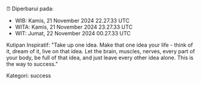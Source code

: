 ⏰ Diperbarui pada:
- WIB: Kamis, 21 November 2024 22.27.33 UTC
- WITA: Kamis, 21 November 2024 23.27.33 UTC
- WIT: Jumat, 22 November 2024 00.27.33 UTC

Kutipan Inspiratif:
"Take up one idea. Make that one idea your life - think of it, dream of it, live on that idea. Let the brain, muscles, nerves, every part of your body, be full of that idea, and just leave every other idea alone. This is the way to success."


Kategori: success

